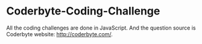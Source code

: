 # Coderbyte-Coding-Challenge
All the coding challenges are done in JavaScript. And the question source is Coderbyte website: http://coderbyte.com/.
